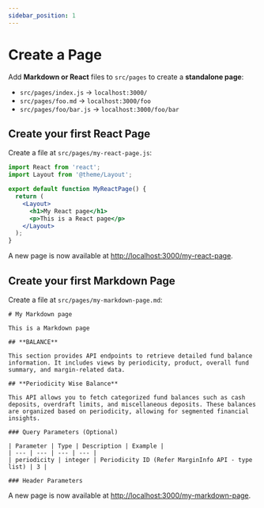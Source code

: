 ```yaml
---
sidebar_position: 1
---
```


# Create a Page

Add **Markdown or React** files to `src/pages` to create a **standalone page**:

- `src/pages/index.js` → `localhost:3000/`
- `src/pages/foo.md` → `localhost:3000/foo`
- `src/pages/foo/bar.js` → `localhost:3000/foo/bar`

## Create your first React Page

Create a file at `src/pages/my-react-page.js`:

```jsx title="src/pages/my-react-page.js"
import React from 'react';
import Layout from '@theme/Layout';

export default function MyReactPage() {
  return (
    <Layout>
      <h1>My React page</h1>
      <p>This is a React page</p>
    </Layout>
  );
}
```

A new page is now available at [http://localhost:3000/my-react-page](http://localhost:3000/my-react-page).

## Create your first Markdown Page

Create a file at `src/pages/my-markdown-page.md`:

```mdx title="src/pages/my-markdown-page.md"
# My Markdown page

This is a Markdown page

## **BALANCE**

This section provides API endpoints to retrieve detailed fund balance information. It includes views by periodicity, product, overall fund summary, and margin-related data.

## **Periodicity Wise Balance**

This API allows you to fetch categorized fund balances such as cash deposits, overdraft limits, and miscellaneous deposits. These balances are organized based on periodicity, allowing for segmented financial insights.

### Query Parameters (Optional)

| Parameter | Type | Description | Example |
| --- | --- | --- | --- |
| periodicity | integer | Periodicity ID (Refer MarginInfo API - type list) | 3 |

### Header Parameters
```

A new page is now available at [http://localhost:3000/my-markdown-page](http://localhost:3000/my-markdown-page).
